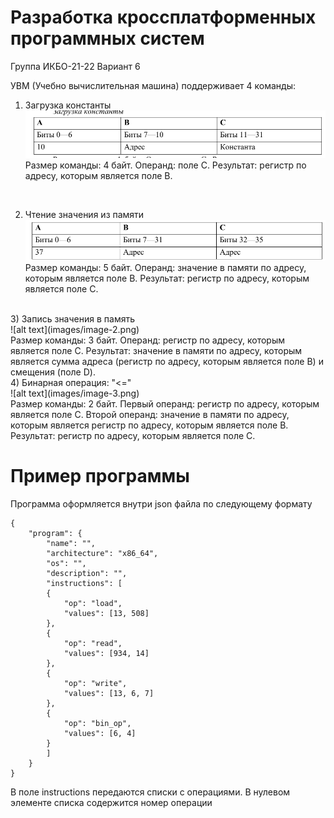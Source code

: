 # Разработка кроссплатформенных программных систем
Группа ИКБО-21-22 Вариант 6


УВМ (Учебно вычислительная машина) поддерживает 4 команды:
1) Загрузка константы<br>
![alt text](images/image.png)<br>
Размер команды: 4 байт. Операнд: поле C. Результат: регистр по адресу, 
которым является поле B. 
<br>

2) Чтение значения из памяти<br>
![alt text](images/image-1.png)<br>
Размер команды: 5 байт. Операнд: значение в памяти по адресу, которым 
является поле B. Результат: регистр по адресу, которым является поле C. 
<br>
3) Запись значения в память<br> 
![alt text](images/image-2.png) <br>
Размер команды: 3 байт. Операнд: регистр по адресу, которым является поле C. Результат: значение в памяти по адресу, которым является сумма адреса (регистр по адресу, которым является поле B) и смещения (поле D).
<br>
4) Бинарная операция: "<=" <br>
![alt text](images/image-3.png)<br>
Размер команды: 2 байт. Первый операнд: регистр по адресу, которым 
является поле C. Второй операнд: значение в памяти по адресу, которым является 
регистр по адресу, которым является поле B. Результат: регистр по адресу, 
которым является поле C. <br>

# Пример программы 
Программа оформляется внутри json файла по следующему формату

```
{
    "program": {
        "name": "",
        "architecture": "x86_64",
        "os": "",
        "description": "",
        "instructions": [
		{
			"op": "load",
			"values": [13, 508]
		},
		{
			"op": "read",
			"values": [934, 14]
		},
		{
			"op": "write",
			"values": [13, 6, 7]
		},
		{
			"op": "bin_op",
			"values": [6, 4]
		}
		]
    }
}
```

В поле instructions передаются списки с операциями. В нулевом элементе списка содержится номер операции 

